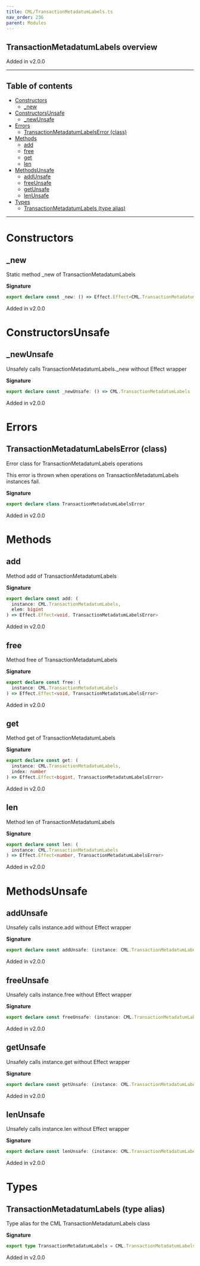 ```yaml
---
title: CML/TransactionMetadatumLabels.ts
nav_order: 236
parent: Modules
---
```


## TransactionMetadatumLabels overview

Added in v2.0.0

---

<h2 class="text-delta">Table of contents</h2>

- [Constructors](#constructors)
  - [\_new](#_new)
- [ConstructorsUnsafe](#constructorsunsafe)
  - [\_newUnsafe](#_newunsafe)
- [Errors](#errors)
  - [TransactionMetadatumLabelsError (class)](#transactionmetadatumlabelserror-class)
- [Methods](#methods)
  - [add](#add)
  - [free](#free)
  - [get](#get)
  - [len](#len)
- [MethodsUnsafe](#methodsunsafe)
  - [addUnsafe](#addunsafe)
  - [freeUnsafe](#freeunsafe)
  - [getUnsafe](#getunsafe)
  - [lenUnsafe](#lenunsafe)
- [Types](#types)
  - [TransactionMetadatumLabels (type alias)](#transactionmetadatumlabels-type-alias)

---

# Constructors

## \_new

Static method \_new of TransactionMetadatumLabels

**Signature**

```ts
export declare const _new: () => Effect.Effect<CML.TransactionMetadatumLabels, TransactionMetadatumLabelsError>
```

Added in v2.0.0

# ConstructorsUnsafe

## \_newUnsafe

Unsafely calls TransactionMetadatumLabels.\_new without Effect wrapper

**Signature**

```ts
export declare const _newUnsafe: () => CML.TransactionMetadatumLabels
```

Added in v2.0.0

# Errors

## TransactionMetadatumLabelsError (class)

Error class for TransactionMetadatumLabels operations

This error is thrown when operations on TransactionMetadatumLabels instances fail.

**Signature**

```ts
export declare class TransactionMetadatumLabelsError
```

Added in v2.0.0

# Methods

## add

Method add of TransactionMetadatumLabels

**Signature**

```ts
export declare const add: (
  instance: CML.TransactionMetadatumLabels,
  elem: bigint
) => Effect.Effect<void, TransactionMetadatumLabelsError>
```

Added in v2.0.0

## free

Method free of TransactionMetadatumLabels

**Signature**

```ts
export declare const free: (
  instance: CML.TransactionMetadatumLabels
) => Effect.Effect<void, TransactionMetadatumLabelsError>
```

Added in v2.0.0

## get

Method get of TransactionMetadatumLabels

**Signature**

```ts
export declare const get: (
  instance: CML.TransactionMetadatumLabels,
  index: number
) => Effect.Effect<bigint, TransactionMetadatumLabelsError>
```

Added in v2.0.0

## len

Method len of TransactionMetadatumLabels

**Signature**

```ts
export declare const len: (
  instance: CML.TransactionMetadatumLabels
) => Effect.Effect<number, TransactionMetadatumLabelsError>
```

Added in v2.0.0

# MethodsUnsafe

## addUnsafe

Unsafely calls instance.add without Effect wrapper

**Signature**

```ts
export declare const addUnsafe: (instance: CML.TransactionMetadatumLabels, elem: bigint) => void
```

Added in v2.0.0

## freeUnsafe

Unsafely calls instance.free without Effect wrapper

**Signature**

```ts
export declare const freeUnsafe: (instance: CML.TransactionMetadatumLabels) => void
```

Added in v2.0.0

## getUnsafe

Unsafely calls instance.get without Effect wrapper

**Signature**

```ts
export declare const getUnsafe: (instance: CML.TransactionMetadatumLabels, index: number) => bigint
```

Added in v2.0.0

## lenUnsafe

Unsafely calls instance.len without Effect wrapper

**Signature**

```ts
export declare const lenUnsafe: (instance: CML.TransactionMetadatumLabels) => number
```

Added in v2.0.0

# Types

## TransactionMetadatumLabels (type alias)

Type alias for the CML TransactionMetadatumLabels class

**Signature**

```ts
export type TransactionMetadatumLabels = CML.TransactionMetadatumLabels
```

Added in v2.0.0
